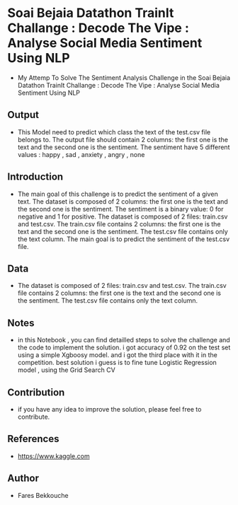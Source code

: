 # Soai Bejaia Datathon TrainIt Challange : Decode The Vipe : Analyse Social Media Sentiment Using NLP

- My Attemp To Solve The Sentiment Analysis Challenge in the Soai Bejaia Datathon TrainIt Challange : Decode The Vipe : Analyse Social Media Sentiment Using NLP

## Output

- This Model need to predict which class the text of the test.csv file belongs to. The output file should contain 2 columns: the first one is the text and the second one is the sentiment. The sentiment have 5 different values : happy , sad , anxiety , angry , none

## Introduction

- The main goal of this challenge is to predict the sentiment of a given text. The dataset is composed of 2 columns: the first one is the text and the second one is the sentiment. The sentiment is a binary value: 0 for negative and 1 for positive. The dataset is composed of 2 files: train.csv and test.csv. The train.csv file contains 2 columns: the first one is the text and the second one is the sentiment. The test.csv file contains only the text column. The main goal is to predict the sentiment of the test.csv file.

## Data

- The dataset is composed of 2 files: train.csv and test.csv. The train.csv file contains 2 columns: the first one is the text and the second one is the sentiment. The test.csv file contains only the text column.

## Notes

- in this Notebook , you can find detailled steps to solve the challenge and the code to implement the solution. i got accuracy of 0.92 on the test set using a simple Xgboosy model. and i got the third place with it in the competition. best solution i guess is to fine tune Logistic Regression model , using the Grid Search CV

## Contribution

- if you have  any idea to improve the solution, please feel free to contribute.

## References

- <https://www.kaggle.com>

## Author

- Fares Bekkouche
